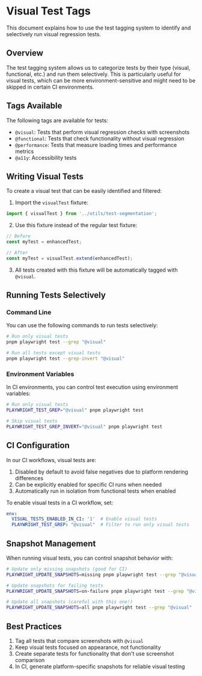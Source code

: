 # Visual Test Tags

This document explains how to use the test tagging system to identify and selectively run visual regression tests.

## Overview

The test tagging system allows us to categorize tests by their type (visual, functional, etc.) and run them selectively. This is particularly useful for visual tests, which can be more environment-sensitive and might need to be skipped in certain CI environments.

## Tags Available

The following tags are available for tests:

- `@visual`: Tests that perform visual regression checks with screenshots
- `@functional`: Tests that check functionality without visual regression
- `@performance`: Tests that measure loading times and performance metrics
- `@a11y`: Accessibility tests

## Writing Visual Tests

To create a visual test that can be easily identified and filtered:

1. Import the `visualTest` fixture:

```typescript
import { visualTest } from '../utils/test-segmentation';
```

2. Use this fixture instead of the regular test fixture:

```typescript
// Before
const myTest = enhancedTest;

// After
const myTest = visualTest.extend(enhancedTest);
```

3. All tests created with this fixture will be automatically tagged with `@visual`.

## Running Tests Selectively

### Command Line

You can use the following commands to run tests selectively:

```bash
# Run only visual tests
pnpm playwright test --grep "@visual"

# Run all tests except visual tests
pnpm playwright test --grep-invert "@visual"
```

### Environment Variables

In CI environments, you can control test execution using environment variables:

```bash
# Run only visual tests
PLAYWRIGHT_TEST_GREP="@visual" pnpm playwright test

# Skip visual tests 
PLAYWRIGHT_TEST_GREP_INVERT="@visual" pnpm playwright test
```

## CI Configuration

In our CI workflows, visual tests are:

1. Disabled by default to avoid false negatives due to platform rendering differences
2. Can be explicitly enabled for specific CI runs when needed
3. Automatically run in isolation from functional tests when enabled

To enable visual tests in a CI workflow, set:

```yaml
env:
  VISUAL_TESTS_ENABLED_IN_CI: '1'  # Enable visual tests
  PLAYWRIGHT_TEST_GREP: "@visual"  # Filter to run only visual tests
```

## Snapshot Management

When running visual tests, you can control snapshot behavior with:

```bash
# Update only missing snapshots (good for CI)
PLAYWRIGHT_UPDATE_SNAPSHOTS=missing pnpm playwright test --grep "@visual"

# Update snapshots for failing tests
PLAYWRIGHT_UPDATE_SNAPSHOTS=on-failure pnpm playwright test --grep "@visual"

# Update all snapshots (careful with this one!)
PLAYWRIGHT_UPDATE_SNAPSHOTS=all pnpm playwright test --grep "@visual"
```

## Best Practices

1. Tag all tests that compare screenshots with `@visual`
2. Keep visual tests focused on appearance, not functionality
3. Create separate tests for functionality that don't use screenshot comparison
4. In CI, generate platform-specific snapshots for reliable visual testing